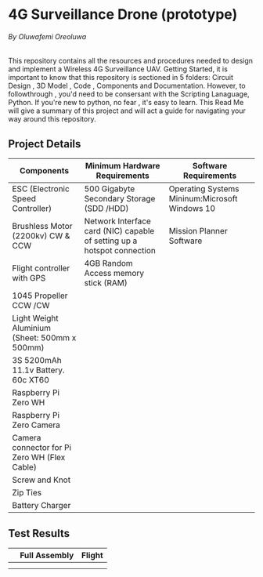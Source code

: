 # 4G Surveillance Drone (prototype)
###### By Oluwafemi Oreoluwa
This repository contains all the resources and procedures needed to design and implement a Wireless 4G Surveillance UAV. 
Getting Started, it is important to know that this repository is sectioned in 5 folders: Circuit Design , 3D Model , Code , Components and Documentation. However, 
to followthrough , you'd need to be consersant with the Scripting Lanaguage, Python. If you're new to python, no fear , it's easy to learn.
This Read Me will give a summary of this project and will act a guide for navigating your way around this repository.


## Project Details 

| Components       | Minimum Hardware Requirements    | Software Requirements |
|--------------|-----------|------------|
|ESC (Electronic Speed Controller) | 	500 Gigabyte Secondary Storage (SDD /HDD)|  Operating Systems Mininum:Microsoft Windows 10 |
|Brushless Motor (2200kv) CW & CCW    | Network Interface card (NIC) capable of setting up a hotspot connection | Mission Planner Software  |
|Flight controller with GPS  | 4GB Random Access memory stick (RAM)   | |
|1045 Propeller CCW /CW  |  |   |
|Light Weight Aluminium (Sheet: 500mm x 500mm) |  |   |
|3S 5200mAh 11.1v Battery. 60c XT60  |  |   |
|Raspberry Pi Zero WH  |  |   |
|Raspberry Pi Zero Camera  |  |   |
|Camera connector for Pi Zero WH (Flex Cable) |  |   |
|Screw and Knot |  |   |
|Zip Ties  |  |   |
|Battery Charger  |  |   |


## Test Results 
|     | Full Assembly  | Flight |
|--------------|-----------|------------|
| |  |   |
|  |  |   |
